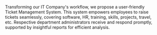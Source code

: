 Transforming our IT Company's workflow, we propose a user-friendly Ticket Management System. This system empowers employees to raise tickets seamlessly, covering software, HR, training, skills, projects,  travel, etc. Respective department administrators receive and respond promptly, supported by insightful reports for efficient analysis.